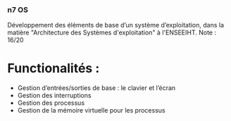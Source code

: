 ### n7 OS

  Développement des éléments de base d’un système d’exploitation, dans la matière "Architecture des Systèmes d'exploitation" à l'ENSEEIHT.
  Note : 16/20

# Functionalités :
- Gestion d’entrées/sorties de base : le clavier et l’écran
- Gestion des interruptions
- Gestion des processus
- Gestion de la mémoire virtuelle pour les processus